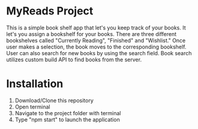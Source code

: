 # MyReads Project

This is a simple book shelf app that let's you keep track of your books. It let's you assign a bookshelf for your books. There are three different bookshelves called "Currently Reading", "Finished" and "Wishlist." Once user makes a selection, the book moves to the corresponding bookshelf. User can also search for new books by using the search field. Book search utilizes custom build API to find books from the server.

# Installation
1. Download/Clone this repository
2. Open terminal
3. Navigate to the project folder with terminal
4. Type "npm start" to launch the application

